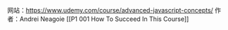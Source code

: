 网站：https://www.udemy.com/course/advanced-javascript-concepts/
作者：Andrei Neagoie
[[P1 001 How To Succeed In This Course]]
